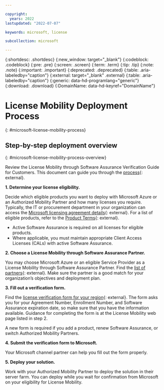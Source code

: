 ```yaml
---

copyright:
  years: 2022
lastupdated: "2022-07-07"

keywords: microsoft, license

subcollection: microsoft

---
```


{:shortdesc: .shortdesc}
{:new_window: target="_blank"}
{:codeblock: .codeblock}
{:pre: .pre}
{:screen: .screen}
{:term: .term}
{:tip: .tip}
{:note: .note}
{:important: .important}
{:deprecated: .deprecated}
{:table: .aria-labeledby="caption"}
{:external: target="_blank" .external}
{:table: .aria-labeledby="caption"}
{:generic: data-hd-programlang="generic"}
{:download: .download}
{:DomainName: data-hd-keyref="DomainName"}

# License Mobility Deployment Process
{: #microsoft-license-mobility-process}

## Step-by-step deployment overview 
{: #microsoft-license-mobility-process-overview}

Review the License Mobility through Software Assurance Verification Guide for Customers. This document can guide you through the [process](https://download.microsoft.com/download/7/9/b/79bd917e-760b-48b6-a266-796b3e47c47a/License_Mobility_Customer_Verification_Guide.pdf){: external}.

**1. Determine your license eligibility.**

Decide which eligible products you want to deploy with Microsoft Azure or an Authorized Mobility Partner and how many licenses you require. Typically, the IT or procurement department in your organization can access the [Microsoft licensing agreement details](https://www.microsoft.com/licensing/docs){: external}. For a list of eligible products, refer to the [Product Terms](http://www.microsoft.com/licensing/docs){: external}.

* Active Software Assurance is required on all licenses for eligible products.
* Where applicable, you must maintain appropriate Client Access Licenses (CALs) with  active Software Assurance.

**2. Choose a License Mobility through Software Assurance Partner.**

You may choose Microsoft Azure or an eligible Service Provider as a License Mobility through Software Assurance Partner. Find the [list of partners](https://www.microsoft.com/en-us/licensing/licensing-programs/software-assurance-license-mobility.aspx){: external}. Make sure the partner is a good match for your organization’s objectives and deployment plan.

**3. Fill out a verification form.**

Find the [license verification form for your region]([http://www.microsoftvolumelicensing.com/DocumentSearch.aspx](https://www.microsoft.com/licensing/docs)){: external}.
The form asks you for your Agreement Number, Enrollment Number, and Software Assurance expiration date, so make sure that you have the information available. Guidance for completing the form is at the License Mobility web page listed in step 2.

A new form is required if you add a product, renew Software Assurance, or switch Authorized Mobility Partners.

**4. Submit the verification form to Microsoft.**

Your Microsoft channel partner can help you fill out the form properly.

**5. Deploy your solution.**

Work with your Authorized Mobility Partner to deploy the solution in their server farm. You can deploy while you wait for confirmation from Microsoft on your eligibility for License Mobility.
